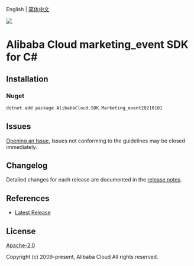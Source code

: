 English | [简体中文](README-CN.md)

![](https://aliyunsdk-pages.alicdn.com/icons/AlibabaCloud.svg)

# Alibaba Cloud marketing_event SDK for C#

## Installation

### Nuget

```bash
dotnet add package AlibabaCloud.SDK.Marketing_event20210101
```

## Issues

[Opening an Issue](https://github.com/aliyun/alibabacloud-csharp-sdk/issues/new), Issues not conforming to the guidelines may be closed immediately.

## Changelog

Detailed changes for each release are documented in the [release notes](./ChangeLog.md).

## References

* [Latest Release](https://github.com/aliyun/alibabacloud-csharp-sdk/)

## License

[Apache-2.0](http://www.apache.org/licenses/LICENSE-2.0)

Copyright (c) 2009-present, Alibaba Cloud All rights reserved.
